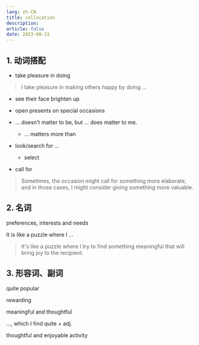```yaml
---
lang: zh-CN
title: collocation
description:
article: false
date: 2023-08-31
---
```


## 1. 动词搭配

- take pleasure in doing
> I take pleasure in making others happy by doing ...

- see their face brighten up

- open presents on special occasions

- ... doesn't matter to be, but ... does matter to me.
    - ... matters more than

- look/search for ...
    - select

- call for
> Sometimes, the occasion might call for something more elaborate, and in those cases, I might consider giving something more valuable.

## 2. 名词

preferences, interests and needs

It is like a puzzle where I ...
> It's like a puzzle where I try to find something meaningful that will bring joy to the recipient. 

## 3. 形容词、副词

quite popular

rewarding

meaningful and thoughtful

..., which I find quite + adj.

thoughtful and enjoyable activity


